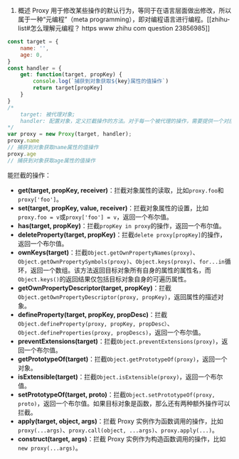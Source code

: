 1. 概述
Proxy 用于修改某些操作的默认行为，等同于在语言层面做出修改，所以属于一种“元编程”（meta programming），即对编程语言进行编程。[[zhihu-list#怎么理解元编程？ https www zhihu com question 23856985]]

```javascript
const target = {
	name: '',
	age: 0,
}
const handler = {
	get: function(target, propKey) {
		console.log(`捕获到对象获取${key}属性的值操作`)
		return target[propKey]
	}
}
/*
	target: 被代理对象;
	handler: 配置对象，定义拦截操作的方法。对于每一个被代理的操作，需要提供一个对应的处理函数，该函数将拦截对应的操作。
*/
var proxy = new Proxy(target, handler);
proxy.name
// 捕获到对象获取name属性的值操作
proxy.age
// 捕获到对象获取age属性的值操作
```
能拦截的操作：
-   **get(target, propKey, receiver)**：拦截对象属性的读取，比如`proxy.foo`和`proxy['foo']`。
-   **set(target, propKey, value, receiver)**：拦截对象属性的设置，比如`proxy.foo = v`或`proxy['foo'] = v`，返回一个布尔值。
-   **has(target, propKey)**：拦截`propKey in proxy`的操作，返回一个布尔值。
-   **deleteProperty(target, propKey)**：拦截`delete proxy[propKey]`的操作，返回一个布尔值。
-   **ownKeys(target)**：拦截`Object.getOwnPropertyNames(proxy)`、`Object.getOwnPropertySymbols(proxy)`、`Object.keys(proxy)`、`for...in`循环，返回一个数组。该方法返回目标对象所有自身的属性的属性名，而`Object.keys()`的返回结果仅包括目标对象自身的可遍历属性。
-   **getOwnPropertyDescriptor(target, propKey)**：拦截`Object.getOwnPropertyDescriptor(proxy, propKey)`，返回属性的描述对象。
-   **defineProperty(target, propKey, propDesc)**：拦截`Object.defineProperty(proxy, propKey, propDesc）`、`Object.defineProperties(proxy, propDescs)`，返回一个布尔值。
-   **preventExtensions(target)**：拦截`Object.preventExtensions(proxy)`，返回一个布尔值。
-   **getPrototypeOf(target)**：拦截`Object.getPrototypeOf(proxy)`，返回一个对象。
-   **isExtensible(target)**：拦截`Object.isExtensible(proxy)`，返回一个布尔值。
-   **setPrototypeOf(target, proto)**：拦截`Object.setPrototypeOf(proxy, proto)`，返回一个布尔值。如果目标对象是函数，那么还有两种额外操作可以拦截。
-   **apply(target, object, args)**：拦截 Proxy 实例作为函数调用的操作，比如`proxy(...args)`、`proxy.call(object, ...args)`、`proxy.apply(...)`。
-   **construct(target, args)**：拦截 Proxy 实例作为构造函数调用的操作，比如`new proxy(...args)`。
